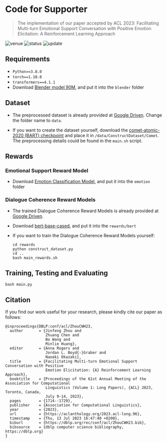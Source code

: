 
# Code for Supporter

> The implementation of our paper accepted by ACL 2023: Facilitating Multi-turn Emotional Support Conversation with Positive Emotion Elicitation: A Reinforcement Learning Approach

<img src="https://img.shields.io/badge/Venue-ACL--23-278ea5" alt="venue"/> <img src="https://img.shields.io/badge/Status-Accepted-success" alt="status"/>  <img src="https://img.shields.io/badge/Last%20Updated-2022--12-2D333B" alt="update"/>

## Requirements

- `Python==3.8.0`
- `torch==1.10.0`
- `transformers==4.1.1`
- Download [Blender model 90M](https://huggingface.co/facebook/blenderbot_small-90M), and put it into the `blender` folder

## Dataset

- The preprocessed dataset is already provided at [Google Driven](https://drive.google.com/file/d/1JpR37D_IHt_FYwY49pI-Q4SO7bjXQ6iG/view?usp=sharing). Change the folder name to `data`.

- If you want to create the dataset yourself, download the [comet-atomic-2020 (BART) checkpoint](https://github.com/allenai/comet-atomic-2020) and place it in `/data/ConstructDataset/Comet`. The preprocessing details could be found in the `main.sh` script.

## Rewards

### Emotional Support Reward Model
- Download [Emotion Classification Model](https://huggingface.co/j-hartmann/emotion-english-distilroberta-base), and put it into the `emotion` folder

### Dialogue Coherence Reward Models

- The trained Dialogue Coherence Reward Models is already provided at [Google Driven](https://drive.google.com/file/d/1JpR37D_IHt_FYwY49pI-Q4SO7bjXQ6iG/view?usp=sharing).
- Download [bert-base-cased](https://huggingface.co/bert-base-cased), and put it into the `rewards/bert`

- If you want to train the Dialogue Coherence Reward Models yourself:
  ```
  cd rewards
  python construct_dataset.py
  cd ..
  bash main_rewards.sh
  ```

## Training, Testing and Evaluating

```
bash main.py
```

## Citation
If you find our work useful for your research, please kindly cite our paper as follows:
```
@inproceedings{DBLP:conf/acl/ZhouCWH23,
  author       = {Jinfeng Zhou and
                  Zhuang Chen and
                  Bo Wang and
                  Minlie Huang},
  editor       = {Anna Rogers and
                  Jordan L. Boyd{-}Graber and
                  Naoaki Okazaki},
  title        = {Facilitating Multi-turn Emotional Support Conversation with Positive
                  Emotion Elicitation: {A} Reinforcement Learning Approach},
  booktitle    = {Proceedings of the 61st Annual Meeting of the Association for Computational
                  Linguistics (Volume 1: Long Papers), {ACL} 2023, Toronto, Canada,
                  July 9-14, 2023},
  pages        = {1714--1729},
  publisher    = {Association for Computational Linguistics},
  year         = {2023},
  url          = {https://aclanthology.org/2023.acl-long.96},
  timestamp    = {Thu, 13 Jul 2023 16:47:40 +0200},
  biburl       = {https://dblp.org/rec/conf/acl/ZhouCWH23.bib},
  bibsource    = {dblp computer science bibliography, https://dblp.org}
}
```
